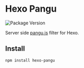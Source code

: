 # Hexo Pangu

![Package Version](https://img.shields.io/github/package-json/v/theme-next/hexo-pangu?style=flat-square)

Server side [pangu.js](https://github.com/vinta/pangu.js) filter for Hexo.

## Install

```bash
npm install hexo-pangu
```
